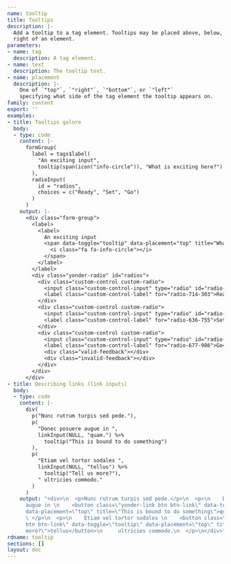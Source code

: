 ```yaml
---
name: tooltip
title: Tooltips
description: |-
  Add a tooltip to a tag element. Tooltips may be placed above, below, left, or
  right of an element.
parameters:
- name: tag
  description: A tag element.
- name: text
  description: The tooltip text.
- name: placement
  description: |-
    One of `"top"`, `"right"`, `"bottom"`, or `"left"`
    specifying what side of the tag element the tooltip appears on.
family: content
export: ''
examples:
- title: Tooltips galore
  body:
  - type: code
    content: |-
      formGroup(
        label = tags$label(
          "An exciting input",
          tooltip(span(icon("info-circle")), "What is exciting here?")
        ),
        radioInput(
          id = "radios",
          choices = c("Ready", "Set", "Go")
        )
      )
    output: |-
      <div class="form-group">
        <label>
          <label>
            An exciting input
            <span data-toggle="tooltip" data-placement="top" title="What is exciting here?">
              <i class="fa fa-info-circle"></i>
            </span>
          </label>
        </label>
        <div class="yonder-radio" id="radios">
          <div class="custom-control custom-radio">
            <input class="custom-control-input" type="radio" id="radio-714-303" name="radios" value="Ready" checked autocomplete="off"/>
            <label class="custom-control-label" for="radio-714-303">Ready</label>
          </div>
          <div class="custom-control custom-radio">
            <input class="custom-control-input" type="radio" id="radio-636-755" name="radios" value="Set" autocomplete="off"/>
            <label class="custom-control-label" for="radio-636-755">Set</label>
          </div>
          <div class="custom-control custom-radio">
            <input class="custom-control-input" type="radio" id="radio-677-986" name="radios" value="Go" autocomplete="off"/>
            <label class="custom-control-label" for="radio-677-986">Go</label>
            <div class="valid-feedback"></div>
            <div class="invalid-feedback"></div>
          </div>
        </div>
      </div>
- title: Describing links (link inputs)
  body:
  - type: code
    content: |-
      div(
        p("Nunc rutrum turpis sed pede."),
        p(
          "Donec posuere augue in ",
          linkInput(NULL, "quam.") %>%
            tooltip("This is bound to do something")
        ),
        p(
          "Etiam vel tortor sodales ",
          linkInput(NULL, "tellus") %>%
            tooltip("Tell us more?"),
          " ultricies commodo."
        )
      )
    output: "<div>\n  <p>Nunc rutrum turpis sed pede.</p>\n  <p>\n    Donec posuere
      augue in \n    <button class=\"yonder-link btn btn-link\" data-toggle=\"tooltip\"
      data-placement=\"top\" title=\"This is bound to do something\">quam.</button>\n
      \ </p>\n  <p>\n    Etiam vel tortor sodales \n    <button class=\"yonder-link
      btn btn-link\" data-toggle=\"tooltip\" data-placement=\"top\" title=\"Tell us
      more?\">tellus</button>\n     ultricies commodo.\n  </p>\n</div>"
rdname: tooltip
sections: []
layout: doc
---
```

